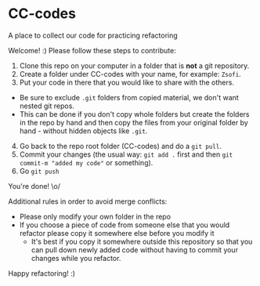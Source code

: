 # CC-codes
A place to collect our code for practicing refactoring

Welcome! :) Please follow these steps to contribute:

1. Clone this repo on your computer in a folder that is **not** a git repository.
2. Create a folder under CC-codes with your name, for example: `Zsofi`.
3. Put your code in there that you would like to share with the others.
  * Be sure to exclude `.git` folders from copied material, we don't want nested git repos.
  * This can be done if you don't copy whole folders but create the folders in the repo by hand and then copy the files from your original folder by hand - without hidden objects like `.git`.
4. Go back to the repo root folder (CC-codes) and do a `git pull`. 
5. Commit your changes (the usual way: `git add .` first and then `git commit-m "added my code"` or something).
6. Go `git push`

You're done! \o/

Additional rules in order to avoid merge conflicts:
* Please only modify your own folder in the repo
* If you choose a piece of code from someone else that you would refactor please copy it somewhere else before you modify it
  * It's best if you copy it somewhere outside this repository so that you can pull down newly added code without having to commit your changes while you refactor.

Happy refactoring! :)
